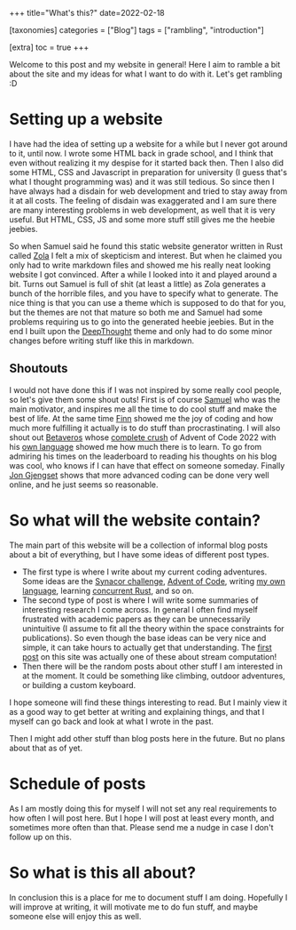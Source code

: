 +++
title="What's this?"
date=2022-02-18

[taxonomies]
categories = ["Blog"]
tags = ["rambling", "introduction"]

[extra]
toc = true
+++

Welcome to this post and my website in general! Here I aim to ramble a bit about the site and my ideas for what I want to do with it. Let's get rambling :D

<!-- more -->

# Setting up a website

I have had the idea of setting up a website for a while but I never got around to it, until now. I wrote some HTML back in grade school, and I think that even without realizing it my despise for it started back then. Then I also did some HTML, CSS and Javascript in preparation for university (I guess that's what I thought programming was) and it was still tedious. So since then I have always had a disdain for web development and tried to stay away from it at all costs. The feeling of disdain was exaggerated and I am sure there are many interesting problems in web development, as well that it is very useful. But HTML, CSS, JS and some more stuff still gives me the heebie jeebies.

So when Samuel said he found this static website generator written in Rust called [Zola](https://www.getzola.org/) I felt a mix of skepticism and interest. But when he claimed you only had to write markdown files and showed me his really neat looking website I got convinced. After a while I looked into it and played around a bit. Turns out Samuel is full of shit (at least a little) as Zola generates a bunch of the horrible files, and you have to specify what to generate. The nice thing is that you can use a theme which is supposed to do that for you, but the themes are not that mature so both me and Samuel had some problems requiring us to go into the generated heebie jeebies. But in the end I built upon the [DeepThought](https://github.com/RatanShreshtha/DeepThought) theme and only had to do some minor changes before writing stuff like this in markdown.

## Shoutouts

I would not have done this if I was not inspired by some really cool people, so let's give them some shout outs! First is of course [Samuel](https://www.linkedin.com/in/samuel-selleck-027a41150/) who was the main motivator, and inspires me all the time to do cool stuff and make the best of life. At the same time [Finn](https://www.linkedin.com/in/finnplum) showed me the joy of coding and how much more fulfilling it actually is to do stuff than procrastinating. I will also shout out [Betaveros](https://beta.vero.site/) whose [complete crush](https://adventofcode.com/2022/leaderboard) of Advent of Code 2022 with his [own language](https://github.com/betaveros/noulith) showed me how much there is to learn. To go from admiring his times on the leaderboard to reading his thoughts on his blog was cool, who knows if I can have that effect on someone someday. Finally [Jon Gjengset](https://www.youtube.com/@jonhoo) shows that more advanced coding can be done very well online, and he just seems so reasonable.

# So what will the website contain?

The main part of this website will be a collection of informal blog posts about a bit of everything,  but I have some ideas of different post types. 
* The first type is where I write about my current coding adventures. Some ideas are the [Synacor challenge](https://challenge.synacor.com/), [Advent of Code](https://adventofcode.com/), writing [my own language](https://github.com/ka7801vo/Zote), learning [concurrent Rust](https://www.youtube.com/watch?v=fvcbyCYdR10), and so on.
* The second type of post is where I will write some summaries of interesting research I come across. In general I often find myself frustrated with academic papers as they can be unnecessarily unintuitive (I assume to fit all the theory within the space constraints for publications). So even though the base ideas can be very nice and simple, it can take hours to actually get that understanding. The [first post](../../research/frequencies-in-data-streams) on this site was actually one of these about stream computation!
* Then there will be the random posts about other stuff I am interested in at the moment. It could be something like climbing, outdoor adventures, or building a custom keyboard.

I hope someone will find these things interesting to read. But I mainly view it as a good way to get better at writing and explaining things, and that I myself can go back and look at what I wrote in the past.

Then I might add other stuff than blog posts here in the future. But no plans about that as of yet.

# Schedule of posts

As I am mostly doing this for myself I will not set any real requirements to how often I will post here. But I hope I will post at least every month, and sometimes more often than that. Please send me a nudge in case I don't follow up on this.

# So what is this all about?

In conclusion this is a place for me to document stuff I am doing. Hopefully I will improve at writing, it will motivate me to do fun stuff, and maybe someone else will enjoy this as well.